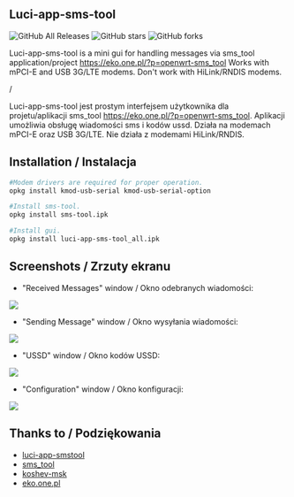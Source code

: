 ## Luci-app-sms-tool

![GitHub All Releases](https://img.shields.io/github/downloads/IceG2020/luci-app-sms-tool/total)
![GitHub stars](https://img.shields.io/github/stars/IceG2020/luci-app-sms-tool?style=flat-square)
![GitHub forks](https://img.shields.io/github/forks/IceG2020/luci-app-sms-tool?style=flat-square)

Luci-app-sms-tool is a mini gui for handling messages via sms_tool application/project https://eko.one.pl/?p=openwrt-sms_tool
Works with mPCI-E and USB 3G/LTE modems. Don't work with HiLink/RNDIS modems.

/

Luci-app-sms-tool jest prostym interfejsem użytkownika dla projetu/aplikacji sms_tool https://eko.one.pl/?p=openwrt-sms_tool. Aplikacji umożliwia obsługę wiadomości sms i kodów ussd. Działa na modemach mPCI-E oraz USB 3G/LTE. Nie działa z modemami HiLink/RNDIS.

## Installation / Instalacja
``` bash
#Modem drivers are required for proper operation.
opkg install kmod-usb-serial kmod-usb-serial-option

#Install sms-tool.
opkg install sms-tool.ipk

#Install gui.
opkg install luci-app-sms-tool_all.ipk
```

## Screenshots / Zrzuty ekranu

- "Received Messages" window / Okno odebranych wiadomości:

![](https://raw.githubusercontent.com/IceG2020/luci-app-sms-tool/master/screenshots/1.4a.PNG)

- "Sending Message" window / Okno wysyłania wiadomości:

![](https://raw.githubusercontent.com/IceG2020/luci-app-sms-tool/master/screenshots/1.4b.PNG)

- "USSD" window / Okno kodów USSD:

![](https://raw.githubusercontent.com/IceG2020/luci-app-sms-tool/master/screenshots/1.4c.PNG)

- "Configuration" window / Okno konfiguracji:

![](https://raw.githubusercontent.com/IceG2020/luci-app-sms-tool/master/screenshots/1.4de.png)


## Thanks to / Podziękowania
- [luci-app-smstool](https://github.com/lzto/luci-app-smstool)
- [sms_tool](https://eko.one.pl/?p=openwrt-sms_tool)
- [koshev-msk](https://github.com/koshev-msk)
- [eko.one.pl](https://eko.one.pl/forum/viewtopic.php?id=20096)
